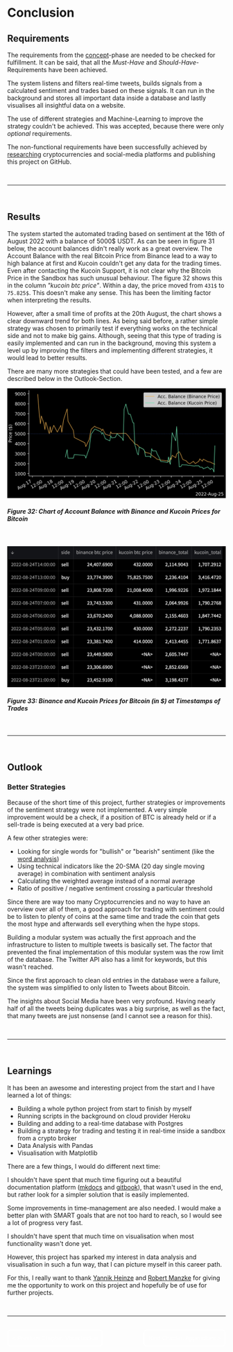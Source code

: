 # Conclusion 

## Requirements

The requirements from the [concept](2_Concept.md#requirements-analysis)-phase are needed to be checked for fulfillment.
It can be said, that all the *Must-Have* and *Should-Have*-Requirements have been achieved. 

The system listens and filters real-time tweets, builds signals from a calculated sentiment and trades based on these signals.
It can run in the background and stores all important data inside a database and lastly visualises all insightful data on a website.

The use of different strategies and Machine-Learning to improve the strategy couldn't be achieved. This was accepted, because there were only *optional* requirements.

The non-functional requirements have been successfully achieved by
[researching](1_Research.md) cryptocurrencies and social-media platforms and publishing this project on GitHub.

</br>

---

</br>

## Results 
The system started the automated trading based on sentiment at the 16th of August 2022 with a balance of 5000$ USDT. 
As can be seen in figure 31 below, the account balances didn't really work as a great overview. The Account Balance with the real Bitcoin Price from Binance lead to a way to high balance at first and Kucoin couldn't get any data for the trading times. Even after contacting the Kucoin Support, it is not clear why the Bitcoin Price in the Sandbox has such unusual behaviour. The figure 32 shows this in the column *"kucoin btc price"*. Within a day, the price moved from `431$` to `75.825$`. This doesn't make any sense.
This has been the limiting factor when interpreting the results.

However, after a small time of profits at the 20th August, the chart shows a clear downward trend for both lines. As being said before, a rather simple strategy was chosen to primarily test if everything works on the technical side and not to make big gains. Although, seeing that this type of trading is easily implemented and can run in the background, moving this system a level up by improving the filters and implementing different strategies, it would lead to better results. 

There are many more strategies that could have been tested, and a few are described below in the Outlook-Section.

![acc balance chart](./img/results/chart_acc_balances.png)

##### *Figure 32: Chart of Account Balance with Binance and Kucoin Prices for Bitcoin*

</br>

![](./img/results/kucoin_vs_binance_price.png)
##### *Figure 33: Binance and Kucoin Prices for Bitcoin (in $) at Timestamps of Trades*

</br>

---

</br>

## Outlook

### Better Strategies

Because of the short time of this project, further strategies or improvements of the sentiment strategy were not implemented.
A very simple improvement would be a check, if a position of BTC is already held or if a sell-trade is being executed at a very bad price.


A few other strategies were:
- Looking for single words for "bullish" or "bearish" sentiment (like the [word analysis](./7_Visualisation.md#word-analysis))
- Using technical indicators like the 20-SMA (20 day single moving average) in combination with sentiment analysis
- Calculating the weighted average instead of a normal average
- Ratio of positive / negative sentiment crossing a particular threshold

Since there are way too many Cryptocurrencies and no way to have an overview over all of them, a good approach for trading with sentiment could be to listen to plenty of coins at the same time and trade the coin that gets the most hype and afterwards sell everything when the hype stops. 

Building a modular system was actually the first approach and the infrastructure to listen to multiple tweets is basically set.
The factor that prevented the final implementation of this modular system was the row limit of the database. The Twitter API also has a limit for keywords, but this wasn't reached.

Since the first approach to clean old entries in the database were a failure, the system was simplified to only listen to Tweets about Bitcoin.

The insights about Social Media have been very profound. Having nearly half of all the tweets being duplicates was a big surprise, as well as the fact, that many tweets are just nonsense (and I cannot see a reason for this).

</br>

---

</br>


## Learnings

It has been an awesome and interesting project from the start and I have learned a lot of things:

- Building a whole python project from start to finish by myself
- Running scripts in the background on cloud provider Heroku
- Building and adding to a real-time database with Postgres
- Building a strategy for trading and testing it in real-time inside a sandbox from a crypto broker
- Data Analysis with Pandas
- Visualisation with Matplotlib

There are a few things, I would do different next time:

I shouldn't have spent that much time figuring out a beautiful documentation platform ([mkdocs](https://www.mkdocs.org) and [gitbook](https://www.gitbook.com)), that wasn't used in the end, but rather look for a simpler solution that is easily implemented. 

Some improvements in time-management are also needed. I would make a better plan with SMART goals that are not too hard to reach, so I would see a lot of progress very fast.

I shouldn't have spent that much time on visualisation when most functionality wasn't done yet.

However, this project has sparked my interest in data analysis and visualisation in such a fun way, that I can picture myself in this career path.

For this, I really want to thank [Yannik Heinze](y.heinze@chainsulting.de) and [Robert Manzke](https://www.fh-kiel.de/fachbereiche/informatik-und-elektrotechnik/wir-ueber-uns/lehre/professuren-und-lehrkraefte-fuer-besondere-aufgaben-lfba/manzke-prof-dr-robert/) for giving me the opportunity to work on this project and hopefully be of use for further projects.


</br>

---

</br>

<div style="display: inline;" >
<a href="https://github.com/moerv9/sentiment/blob/main/docs/7_Visualisation.md"><button onclick="" type="button"  style="border: 2px white solid; background-color: transparent; color:white; border-radius: 8px; padding: 10px;">< Previous Chapter: Visualisation</button></a>
<a href="https://github.com/moerv9/sentiment/blob/main/docs/9_Appendices.md"><button type="button"  style="float:right; border: 2px white solid; background-color: transparent; color:white; border-radius: 8px; padding: 10px;">Next Chapter: Appendices ></button></a>
</div>

</br>